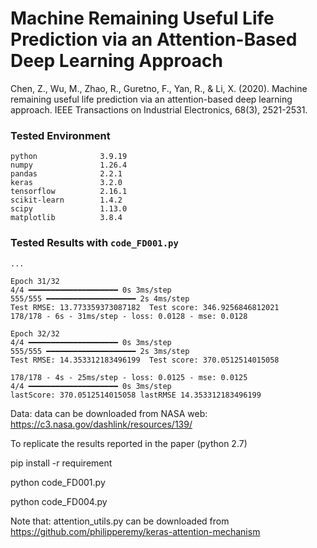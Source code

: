 # Machine Remaining Useful Life Prediction via an Attention-Based Deep Learning Approach

Chen, Z., Wu, M., Zhao, R., Guretno, F., Yan, R., & Li, X. (2020). 
Machine remaining useful life prediction via an attention-based deep learning approach. 
IEEE Transactions on Industrial Electronics, 68(3), 2521-2531.

### Tested Environment
```
python              3.9.19 
numpy               1.26.4
pandas              2.2.1
keras               3.2.0 
tensorflow          2.16.1
scikit-learn        1.4.2 
scipy               1.13.0 
matplotlib          3.8.4 
```

### Tested Results with `code_FD001.py`
```
...

Epoch 31/32
4/4 ━━━━━━━━━━━━━━━━━━━━ 0s 3ms/step 
555/555 ━━━━━━━━━━━━━━━━━━━━ 2s 4ms/step  
Test RMSE: 13.773359373087182  Test score: 346.9256846812021
178/178 - 6s - 31ms/step - loss: 0.0128 - mse: 0.0128

Epoch 32/32
4/4 ━━━━━━━━━━━━━━━━━━━━ 0s 3ms/step 
555/555 ━━━━━━━━━━━━━━━━━━━━ 2s 3ms/step  
Test RMSE: 14.353312183496199  Test score: 370.0512514015058

178/178 - 4s - 25ms/step - loss: 0.0125 - mse: 0.0125
4/4 ━━━━━━━━━━━━━━━━━━━━ 0s 3ms/step 
lastScore: 370.0512514015058 lastRMSE 14.353312183496199
```

Data: 
data can be downloaded from NASA web: https://c3.nasa.gov/dashlink/resources/139/

To replicate the results reported in the paper (python 2.7)

pip install -r requirement

python code_FD001.py

python code_FD004.py

Note that: attention_utils.py can be downloaded from https://github.com/philipperemy/keras-attention-mechanism
